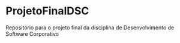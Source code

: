 # ProjetoFinalDSC
Repositório para o projeto final da disciplina de Desenvolvimento de Software Corporativo
